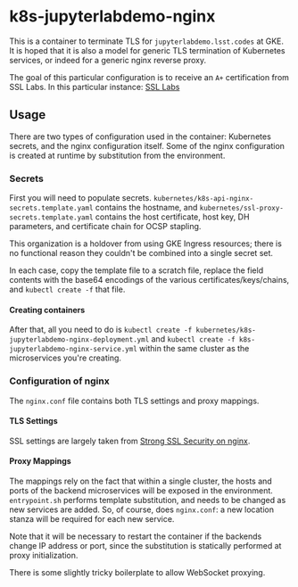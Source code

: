 # k8s-jupyterlabdemo-nginx

This is a container to terminate TLS for `jupyterlabdemo.lsst.codes` at
GKE.  It is hoped that it is also a model for generic TLS termination of
Kubernetes services, or indeed for a generic nginx reverse proxy.

The goal of this particular configuration is to receive an `A+`
certification from SSL Labs.  In this particular instance:
[SSL Labs](https://www.ssllabs.com/ssltest/analyze.html?d=jupyterlabdemo.lsst.codes
"SSL Labs certification")

## Usage

There are two types of configuration used in the container: Kubernetes
secrets, and the nginx configuration itself.  Some of the nginx
configuration is created at runtime by substitution from the
environment.

### Secrets

First you will need to populate secrets.
`kubernetes/k8s-api-nginx-secrets.template.yaml` contains the hostname,
and `kubernetes/ssl-proxy-secrets.template.yaml` contains the host
certificate, host key, DH parameters, and certificate chain for OCSP
stapling.

This organization is a holdover from using GKE Ingress resources; there
is no functional reason they couldn't be combined into a single secret
set.

In each case, copy the template file to a scratch file, replace the
field contents with the base64 encodings of the various
certificates/keys/chains, and `kubectl create -f` that file.

#### Creating containers

After that, all you need to do is `kubectl create -f
kubernetes/k8s-jupyterlabdemo-nginx-deployment.yml` and `kubectl create
-f k8s-jupyterlabdemo-nginx-service.yml` within the same cluster as the
microservices you're creating.

### Configuration of nginx

The `nginx.conf` file contains both TLS settings and proxy mappings.

#### TLS Settings

SSL settings are largely taken from [Strong SSL Security on
nginx](https://raymii.org/s/tutorials/Strong_SSL_Security_On_nginx.html
"Strong SSL Security on nginx").

#### Proxy Mappings

The mappings rely on the fact that within a single cluster, the hosts
and ports of the backend microservices will be exposed in the
environment.  `entrypoint.sh` performs template substitution, and needs
to be changed as new services are added.  So, of course, does
`nginx.conf`: a new location stanza will be required for each new
service.

Note that it will be necessary to restart the container if the backends
change IP address or port, since the substitution is statically
performed at proxy initialization.

There is some slightly tricky boilerplate to allow WebSocket proxying.

